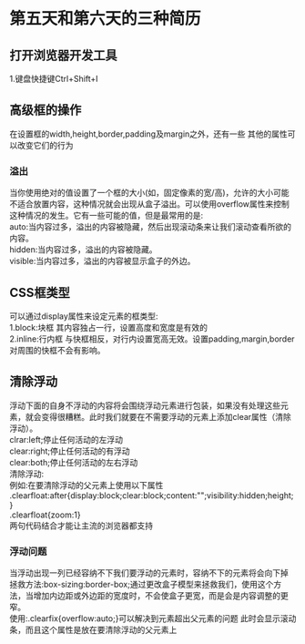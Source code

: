 # 第五天和第六天的三种简历  
##  打开浏览器开发工具  
1.键盘快捷键Ctrl+Shift+I  
## 高级框的操作  
在设置框的width,height,border,padding及margin之外，还有一些 其他的属性可以改变它们的行为  
### 溢出  
当你使用绝对的值设置了一个框的大小(如，固定像素的宽/高)，允许的大小可能不适合放置内容，这种情况就会出现从盒子溢出。可以使用overflow属性来控制这种情况的发生。它有一些可能的值，但是最常用的是:  
auto:当内容过多，溢出的内容被隐藏，然后出现滚动条来让我们滚动查看所欲的内容。  
hidden:当内容过多，溢出的内容被隐藏。  
visible:当内容过多，溢出的内容被显示盒子的外边。  
## CSS框类型  
可以通过display属性来设定元素的框类型:  
1.block:块框  其内容独占一行，设置高度和宽度是有效的  
2.inline:行内框  与快框相反，对行内设置宽高无效。设置padding,margin,border对周围的快框不会有影响。  
## 清除浮动  
浮动下面的自身不浮动的内容将会围绕浮动元素进行包装，如果没有处理这些元素，就会变得很糟糕。此时我们就要在不需要浮动的元素上添加clear属性（清除浮动）。  
clrar:left;停止任何活动的左浮动  
clear:right;停止任何活动的有浮动  
clear:both;停止任何活动的左右浮动  
清除浮动:  
例如:在要清除浮动的父元素上使用以下属性  
.clearfloat:after{display:block;clear:block;content:"";visibility:hidden;height;}  
.clearfloat{zoom:1}  
两句代码结合才能让主流的浏览器都支持  


### 浮动问题  
当浮动出现一列已经容纳不下我们要浮动的元素时，容纳不下的元素将会向下掉  
拯救方法:box-sizing:border-box;通过更改盒子模型来拯救我们，使用这个方法，当增加内边距或外边距的宽度时，不会使盒子更宽，而是会是内容调整的更窄。  
使用:.clearfix{overflow:auto;}可以解决到元素超出父元素的问题  此时会显示滚动条，而且这个属性是放在要清除浮动的父元素上